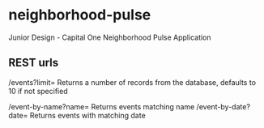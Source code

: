 # neighborhood-pulse
Junior Design - Capital One Neighborhood Pulse Application


## REST urls

/events?limit= Returns a number of records from the database, defaults to 10 if not specified

/event-by-name?name= Returns events matching name
/event-by-date?date= Returns events with matching date

